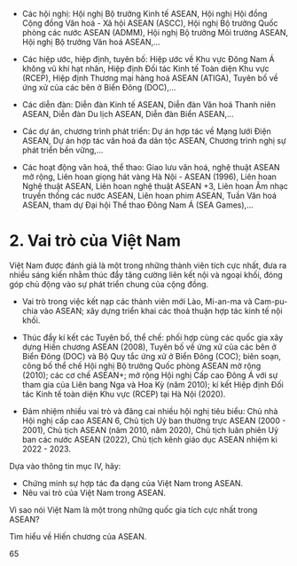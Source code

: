 - Các hội nghị: Hội nghị Bộ trưởng Kinh tế ASEAN, Hội nghị Hội đồng Cộng đồng Văn hoá - Xã hội ASEAN (ASCC), Hội nghị Bộ trưởng Quốc phòng các nước ASEAN (ADMM), Hội nghị Bộ trưởng Môi trường ASEAN, Hội nghị Bộ trưởng Văn hoá ASEAN,...

- Các hiệp ước, hiệp định, tuyên bố: Hiệp ước về Khu vực Đông Nam Á không vũ khí hạt nhân, Hiệp định Đối tác Kinh tế Toàn diện Khu vực (RCEP), Hiệp định Thương mại hàng hoá ASEAN (ATIGA), Tuyên bố về ứng xử của các bên ở Biển Đông (DOC),...

- Các diễn đàn: Diễn đàn Kinh tế ASEAN, Diễn đàn Văn hoá Thanh niên ASEAN, Diễn đàn Du lịch ASEAN, Diễn đàn Biển ASEAN,...

- Các dự án, chương trình phát triển: Dự án hợp tác về Mạng lưới Điện ASEAN, Dự án hợp tác văn hoá đa dân tộc ASEAN, Chương trình nghị sự phát triển bền vững,...

- Các hoạt động văn hoá, thể thao: Giao lưu văn hoá, nghệ thuật ASEAN mở rộng, Liên hoan giọng hát vàng Hà Nội - ASEAN (1996), Liên hoan Nghệ thuật ASEAN, Liên hoan nghệ thuật ASEAN +3, Liên hoan Âm nhạc truyền thống các nước ASEAN, Liên hoan phim ASEAN, Tuần Văn hoá ASEAN, tham dự Đại hội Thể thao Đông Nam Á (SEA Games),...

# 2. Vai trò của Việt Nam

Việt Nam được đánh giá là một trong những thành viên tích cực nhất, đưa ra nhiều sáng kiến nhằm thúc đẩy tăng cường liên kết nội và ngoại khối, đóng góp chủ động vào sự phát triển chung của cộng đồng.

- Vai trò trong việc kết nạp các thành viên mới Lào, Mi-an-ma và Cam-pu-chia vào ASEAN; xây dựng triển khai các thoả thuận hợp tác kinh tế nội khối.

- Thúc đẩy kí kết các Tuyên bố, thể chế: phối hợp cùng các quốc gia xây dựng Hiến chương ASEAN (2008), Tuyên bố về ứng xử của các bên ở Biển Đông (DOC) và Bộ Quy tắc ứng xử ở Biển Đông (COC); biên soạn, công bố thể chế Hội nghị Bộ trưởng Quốc phòng ASEAN mở rộng (2010); các cơ chế ASEAN+; mở rộng Hội nghị Cấp cao Đông Á với sự tham gia của Liên bang Nga và Hoa Kỳ (năm 2010); kí kết Hiệp định Đối tác Kinh tế toàn diện Khu vực (RCEP) tại Hà Nội (2020).

- Đảm nhiệm nhiều vai trò và đăng cai nhiều hội nghị tiêu biểu: Chủ nhà Hội nghị cấp cao ASEAN 6, Chủ tịch Uỷ ban thường trực ASEAN (2000 - 2001), Chủ tịch ASEAN (năm 2010, năm 2020), Chủ tịch luân phiên Uỷ ban các nước ASEAN (2022), Chủ tịch kênh giáo dục ASEAN nhiệm kì 2022 - 2023.

Dựa vào thông tin mục IV, hãy:
- Chứng minh sự hợp tác đa dạng của Việt Nam trong ASEAN.
- Nêu vai trò của Việt Nam trong ASEAN.

Vì sao nói Việt Nam là một trong những quốc gia tích cực nhất trong ASEAN?

Tìm hiểu về Hiến chương của ASEAN.

65